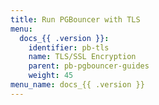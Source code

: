 ```yaml
---
title: Run PGBouncer with TLS
menu:
  docs_{{ .version }}:
    identifier: pb-tls
    name: TLS/SSL Encryption
    parent: pb-pgbouncer-guides
    weight: 45
menu_name: docs_{{ .version }}
---
```

